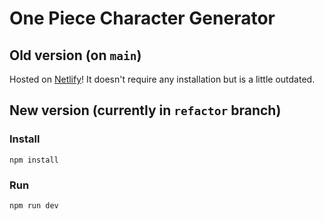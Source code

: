# One Piece Character Generator

## Old version (on `main`)

Hosted on [Netlify](https://onepiecegenerator.netlify.app "See the old version live!")!
It doesn't require any installation but is a little outdated.

## New version (currently in `refactor` branch)

### Install

```
npm install
```

### Run

```
npm run dev
```
